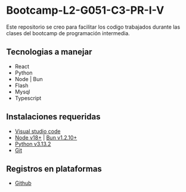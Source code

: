 # Bootcamp-L2-G051-C3-PR-I-V 

Este repositorio se creo para facilitar los codigo trabajados durante las clases del bootcamp de programación intermedia.

## Tecnologias a manejar
 * React
 * Python
 * Node | Bun
 * Flash
 * Mysql
 * Typescript

## Instalaciones requeridas

 * [Visual studio code](https://code.visualstudio.com/download)
 * [Node v18+](https://nodejs.org/es) | [Bun v1.2.10+](https://bun.sh/)
 * [Python v3.13.2](https://www.python.org/downloads/)
 * [Git](https://git-scm.com/)

## Registros en plataformas

 * [Github](https://github.com/)
